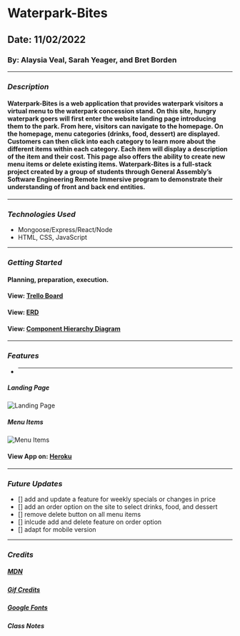 # Waterpark-Bites

## Date: 11/02/2022

### By: Alaysia Veal, Sarah Yeager, and Bret Borden

---

### **_Description_**

#### Waterpark-Bites is a web application that provides waterpark visitors a virtual menu to the waterpark concession stand. On this site, hungry waterpark goers will first enter the website landing page introducing them to the park. From here, visitors can navigate to the homepage. On the homepage, menu categories (drinks, food, dessert) are displayed. Customers can then click into each category to learn more about the different items within each category. Each item will display a description of the item and their cost. This page also offers the ability to create new menu items or delete existing items. Waterpark-Bites is a full-stack project created by a group of students through General Assembly’s Software Engineering Remote Immersive program to demonstrate their understanding of front and back end entities.

---

### **_Technologies Used_**

- Mongoose/Express/React/Node
- HTML, CSS, JavaScript

---

### **_Getting Started_**

#### Planning, preparation, execution.

#### View: [Trello Board](https://trello.com/b/ZTNv4HLq/project-management)

#### View: [ERD](https://postimg.cc/62zFTgJX)

#### View: [Component Hierarchy Diagram](https://postimg.cc/kVLLD0pL)

---

### **_Features_**

- ***

##### Landing Page

![Landing Page](https://user-images.githubusercontent.com/95553482/199534633-fa27735a-bfce-49fb-a94e-c1f0922aa6bc.png)

##### Menu Items

![Menu Items](https://user-images.githubusercontent.com/95553482/199534886-26ce5cfc-7340-467a-86c0-2ef48a12ffe8.png)

#### View App on: [Heroku](https://waterpark-bites.herokuapp.com/)

---

### **_Future Updates_**

- [] add and update a feature for weekly specials or changes in price
- [] add an order option on the site to select drinks, food, and dessert
- [] remove delete button on all menu items
- [] inlcude add and delete feature on order option
- [] adapt for mobile version

---

### **_Credits_**

##### [MDN](https://developer.mozilla.org/en-US/)

##### [Gif Credits](Giphy.com)

##### [Google Fonts](https://fonts.google.com/specimen/Londrina+Solid)

##### Class Notes

